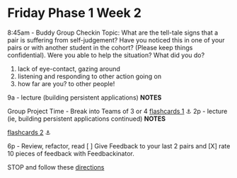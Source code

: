 # Friday Phase 1 Week 2

8:45am - Buddy Group Checkin
Topic: What are the tell-tale signs that a pair is suffering from self-judgement? Have you noticed this in one of your pairs or with another student in the cohort? (Please keep things confidential). Were you able to help the situation? What did you do?
1. lack of eye-contact, gazing around
2. listening and responding to other action going on
3. how far are you? to other people!


9a - lecture (building persistent applications)
**NOTES**

Group Project Time - Break into Teams of 3 or 4
[flashcards 1](https://github.com/sf-fiddler-crabs-2015/ruby-flashcards-1-single-deck-challenge) :anchor:
2p - lecture (ie, building persistent applications continued)
**NOTES**

[flashcards 2](https://github.com/sf-fiddler-crabs-2015/ruby-flashcards-2-mvc-pattern-more-challenge) :anchor:


6p - Review, refactor, read
[ ] Give Feedback to your last 2 pairs and
[X] rate 10 pieces of feedback with Feedbackinator.


STOP and follow these [directions](https://github.com/sf-fiddler-crabs-2015/phase-1-guide/blob/master/week-1/reference/guide-your-learning.md)
